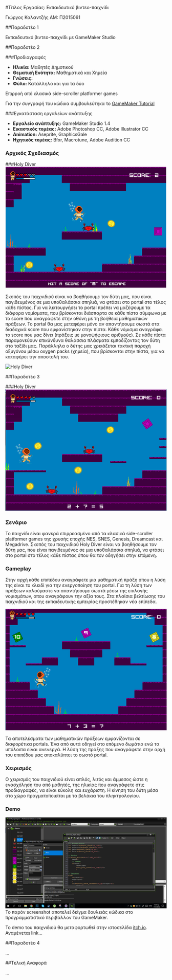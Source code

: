 #Τίτλος Εργασίας: Εκπαιδευτικό βιντεο-παιχνίδι

Γιώργος Καλαντζής ΑΜ: Π2015061

##Παραδοτέο 1

Εκπαιδευτικό βιντεο-παιχνίδι με GameMaker Studio

##Παραδοτέο 2

###Προδιαγραφές
- **Ηλικία:** Μαθητές Δημοτικού
- **Θεματική Ενότητα:** Μαθηματικά και Χημεία
- **Γνώσεις:**
- **Φύλο:** Κατάλληλο και για τα δύο

Επιρροή από κλασικά side-scroller platformer games

Για την συγγραφή του κώδικα συμβουλεύτηκα το [GameMaker Tutorial](http://www.yoyogames.com/learn)

###Εγκατάσταση εργαλείων ανάπτυξης
- **Εργαλείο ανάπτυξης:** GameMaker Studio 1.4
- **Εικαστικός τομέας:** Adobe Photoshop CC, Adobe Illustrator CC
- **Animation:** Aseprite, GraphicsGale
- **Ηχητικός τομέας:** Bfxr, Macrotune, Adobe Audition CC

### Αρχικός Σχεδιασμός

###Holy Diver
![Holy Diver](game_scrn.png)

 Σκοπός του παιχνιδιού είναι να βοηθήσουμε τον δύτη μας, που είναι παγιδευμένος σε μια υποθαλάσσια σπηλιά, να
 φτάσει στο portal στο τέλος κάθε πίστας.
 Για να λειτουργήσει το portal πρέπει να μαζέψουμε τα διάφορα νομίσματα, που βρίσκονται διάσπαρτα σε κάθε πίστα 
 σύμφωνα με το score που αναγράφετε στην οθόνη με τη βοήθεια μαθηματικών πράξεων.
 Το portal θα μας μεταφέρει μόνο αν απαντήσουμε σωστά στα διαδοχικά score που εμφανίστηκαν στην πίστα.
 Κάθε νόμισμα αναγράφει το score που μας δίνει (πράξεις με μονοψήφιους αριθμούς).
 Σε κάθε πίστα παραμονεύουν επικύνδυνα θαλάσσια πλάσματα εμποδίζοντας τον δύτη στο ταξίδι μας.
 Παράλληλα ο δύτης μας χρειάζεται τακτική παροχή οξυγόνου μέσω oxygen packs (χημεία), που βρίσκονται στην πίστα,
 για να καταφέρει την αποστολή του.

![Holy Diver](duths.gif)

##Παραδοτέο 3

###Holy Diver
![Holy Diver](game_scrn2.png)

### Σενάριο
 Το παιχνίδι είναι φανερά επιρρεασμένο από τα κλασικά side-scroller platformer games της χρυσής εποχής NES, SNES, Genesis, Dreamcast και Megadrive.
 Σκοπός του παιχνιδιού Holy Diver είναι να βοηθήσουμε τον δύτη μας, που είναι παγιδευμένος σε μια υποθαλάσσια σπηλιά, να
 φτάσει στο portal στο τέλος κάθε πίστας όπου θα τον οδηγήσει στην επόμενη.
 
### Gameplay
 Στην αρχή κάθε επιπέδου αναγράφετε μια μαθηματική πράξη όπου η λύση της είναι το κλειδί για την ενεργοποίηση του
 portal.
 Για τη λύση των πράξεων καλούμαστε να απαντήσουμε σωστά μέσω της επιλογής νομισμάτων, οπου αναγράφουν την αξία τους.
 Στα πλαίσια βελτίωσης του παιχνιδιού και της εκπαιδευτικής εμπειρίας προστέθηκαν νέα επίπεδα.
 
![Holy Diver](game_scrn3.png)

 Τα αποτελέσματα των μαθηματικών πράξεων εμφανίζονται σε διαφορέτικα portals.
 Ένα από αυτά οδηγεί στο επόμενο δωμάτιο ενώ τα υπόλοιπα είναι ανενεργά.
 Η λύση της πράξης που αναγράφετε στην αρχή του επιπέδου μας αποκαλύπτει το σωστό portal.
 
### Χειρισμός
 Ο χειρισμός του παιχνιδιού είναι απλός, λιτός και άμμεσος ώστε η ενασχόληση του από μαθητές, της ηλικίας που αναγράφετε στις προδιαγραφές,
 να είναι εύκολη και ευχάριστη. Η κίνηση του δύτη μέσα στο χώρο πραγματοποιείται με τα βελάκια του πληκτρολογίου.
 
### Demo
![code](code_scrn.png)
 Το παρόν screenshot αποτελεί δείγμα δουλειάς κώδικα στο προγραμματιστικό περιβάλλον του GameMaker.
 
 Το demo του παιχνιδιού θα μεταφορτωθεί στην ιστοσελίδα [itch.io](https://itch.io/). Αναμένεται link...
 
##Παραδοτέο 4

...

##Tελική Αναφορά

...
